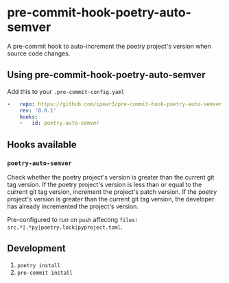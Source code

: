 # pre-commit-hook-poetry-auto-semver
A pre-commit hook to auto-increment the poetry project's version when source code changes.

## Using pre-commit-hook-poetry-auto-semver

Add this to your `.pre-commit-config.yaml`
```yaml
-   repo: https://github.com/ipear3/pre-commit-hook-poetry-auto-semver
    rev: '0.0.1'
    hooks:
    -   id: poetry-auto-semver
```

## Hooks available
### `poetry-auto-semver`

Check whether the poetry project's version is greater than the current git tag version.
If the poetry project's version is less than or equal to the current git tag version, increment the project's patch version.
If the poetry project's version is greater than the current git tag version, the developer has already incremented the project's version.

Pre-configured to run on `push` affecting `files: src.*|.*py|poetry.lock|pyproject.toml`.

## Development

1. `poetry install`
2. `pre-commit install`

